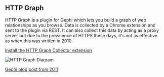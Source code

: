 ## HTTP Graph

HTTP Graph is a plugin for Gephi which lets you build a graph of web relationships as you browse.  Data is collected by a Chrome extension and sent to the plugin via REST.  It can also collect this data by acting as a proxy server but due to the prevalence of HTTPS these days, it's not as effective as when this was written in 2010.

[Install the HTTP Graph Collector extension](https://chrome.google.com/webstore/detail/http-graph-collector/lkkdeokncfjlinldgikoabgknklnnkoe)

![HTTP Graph Diagram](https://cdn.rawgit.com/phreakocious/gephi-plugins/master/modules/HttpGraph/HTTPGraph.svg)

[Gephi blog post from 2011](https://gephi.wordpress.com/2011/02/21/the-http-graph-plugin/)

